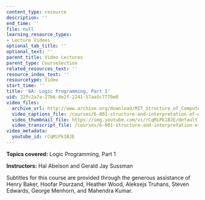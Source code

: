```yaml
---
content_type: resource
description: ''
end_time: ''
file: null
learning_resource_types:
- Lecture Videos
optional_tab_title: ''
optional_text: ''
parent_title: Video Lectures
parent_type: CourseSection
related_resources_text: ''
resource_index_text: ''
resourcetype: Video
start_time: ''
title: '8A: Logic Programming, Part 1'
uid: 22fc2a7a-27b6-0e2f-2241-57aa5c7779e0
video_files:
  archive_url: http://www.archive.org/download/MIT_Structure_of_Computer_Programs_1986/lec8a.mp4
  video_captions_file: /courses/6-001-structure-and-interpretation-of-computer-programs-spring-2005/ee8839affb045a6d873864920741d944_rCqMiPk1BJE.vtt
  video_thumbnail_file: https://img.youtube.com/vi/rCqMiPk1BJE/default.jpg
  video_transcript_file: /courses/6-001-structure-and-interpretation-of-computer-programs-spring-2005/147df578d3f2f520318ee63d2f64a54e_rCqMiPk1BJE.pdf
video_metadata:
  youtube_id: rCqMiPk1BJE
---
```




**Topics covered:** Logic Programming, Part 1

**Instructors:** Hal Abelson and Gerald Jay Sussman

Subtitles for this course are provided through the generous assistance of Henry Baker, Hoofar Pourzand, Heather Wood, Aleksejs Truhans, Steven Edwards, George Menhorn, and Mahendra Kumar.